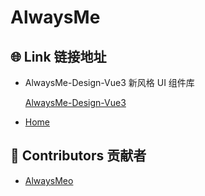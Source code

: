 # AlwaysMe

## 🌐 Link 链接地址
-   AlwaysMe-Design-Vue3 新风格 UI 组件库

    [AlwaysMe-Design-Vue3](https://www.npmjs.com/package/@alwaysme/design-vue3)

-   [Home](https://www.alwaysme.org)

##  📌 Contributors 贡献者

-   [AlwaysMeo](https://github.com/Alwaysmeo)
